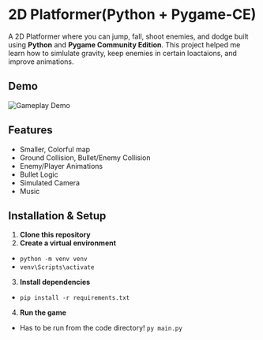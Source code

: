 # 2D Platformer(Python + Pygame-CE)
A 2D Platformer where you can jump, fall, shoot enemies, and dodge built using **Python** and **Pygame Community Edition**.
This project helped me learn how to simlulate gravity, keep enemies in certain loactaions, and improve animations.

## Demo
![Gameplay Demo](media/Platformer%20GIF.gif)
## Features
 - Smaller, Colorful map
 - Ground Collision, Bullet/Enemy Collision
 - Enemy/Player Animations
 - Bullet Logic
 - Simulated Camera
 - Music
## Installation & Setup
1. **Clone this repository**
2. **Create a virtual environment**
- `python -m venv venv`
- `venv\Scripts\activate`
3. **Install dependencies**
 - `pip install -r requirements.txt`
4. **Run the game**
 - Has to be run from the code directory! `py main.py`
